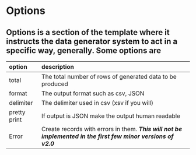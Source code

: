 # Options

## Options is a section of the template where it instructs the data generator system to act in a specific way, generally. Some options are

**option** | **description**
:-- | :--
total | The total number of rows of generated data to be produced
format | The output format such as csv, JSON
delimiter | The delimiter used in csv (xsv if you will)
pretty print | If output is JSON make the output human readable
Error | Create records with errors in them. _**This will not be implemented in the first few minor versions of v2.0**_